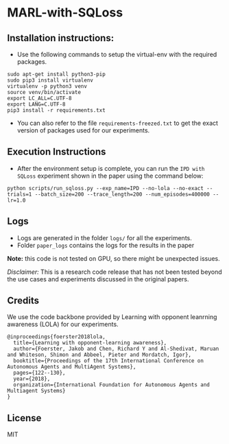 # MARL-with-SQLoss

## Installation instructions:
- Use the following commands to setup the virtual-env with the required packages.
```
sudo apt-get install python3-pip
sudo pip3 install virtualenv 
virtualenv -p python3 venv
source venv/bin/activate
export LC_ALL=C.UTF-8
export LANG=C.UTF-8
pip3 install -r requirements.txt
```

- You can also refer to the file `requirements-freezed.txt` to get the exact version of packages used for our experiments.



## Execution Instructions
- After the environment setup is complete, you can run the `IPD with SQLoss` experiment shown in the paper using the command below:
```
python scripts/run_sqloss.py --exp_name=IPD --no-lola --no-exact --trials=1 --batch_size=200 --trace_length=200 --num_episodes=400000 --lr=1.0
```

## Logs
- Logs are generated in the folder `logs/` for all the experiments.
- Folder `paper_logs` contains the logs for the results in the paper

**Note:** this code is not tested on GPU, so there might be unexpected issues.

*Disclaimer:* This is a research code release that has not been tested beyond the use cases and experiments discussed in the original papers.

## Credits
We use the code backbone provided by Learning with opponent leanrning awareness (LOLA) for our experiments.
```
@inproceedings{foerster2018lola,
  title={Learning with opponent-learning awareness},
  author={Foerster, Jakob and Chen, Richard Y and Al-Shedivat, Maruan and Whiteson, Shimon and Abbeel, Pieter and Mordatch, Igor},
  booktitle={Proceedings of the 17th International Conference on Autonomous Agents and MultiAgent Systems},
  pages={122--130},
  year={2018},
  organization={International Foundation for Autonomous Agents and Multiagent Systems}
}
```

## License

MIT
